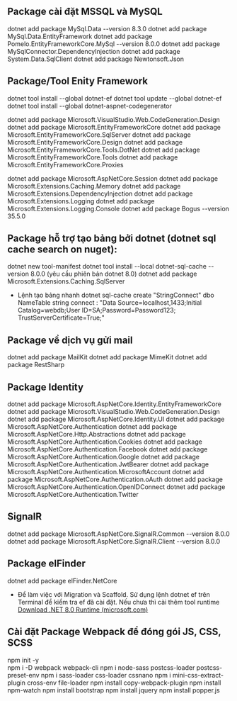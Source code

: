 ## Package cài đặt MSSQL và MySQL
dotnet add package MySql.Data --version 8.3.0
dotnet add package MySql.Data.EntityFramework
dotnet add package Pomelo.EntityFrameworkCore.MySql --version 8.0.0
dotnet add package MySqlConnector.DependencyInjection
dotnet add package System.Data.SqlClient
dotnet add package Newtonsoft.Json

## Package/Tool Enity Framework
dotnet tool install --global dotnet-ef
dotnet tool update --global dotnet-ef
dotnet tool install --global dotnet-aspnet-codegenerator

dotnet add package Microsoft.VisualStudio.Web.CodeGeneration.Design
dotnet add package Microsoft.EntityFrameworkCore
dotnet add package Microsoft.EntityFrameworkCore.SqlServer
dotnet add package Microsoft.EntityFrameworkCore.Design
dotnet add package Microsoft.EntityFrameworkCore.Tools.DotNet
dotnet add package Microsoft.EntityFrameworkCore.Tools
dotnet add package Microsoft.EntityFrameworkCore.Proxies

dotnet add package Microsoft.AspNetCore.Session
dotnet add package Microsoft.Extensions.Caching.Memory
dotnet add package Microsoft.Extensions.DependencyInjection
dotnet add package Microsoft.Extensions.Logging
dotnet add package Microsoft.Extensions.Logging.Console
dotnet add package Bogus --version 35.5.0

## Package hỗ trợ tạo bảng bởi dotnet (dotnet sql cache search on nuget):
dotnet new tool-manifest 
dotnet tool install --local dotnet-sql-cache --version 8.0.0 (yêu cầu phiên bản dotnet 8.0)
dotnet add package Microsoft.Extensions.Caching.SqlServer

- Lệnh tạo bảng nhanh
dotnet sql-cache create "StringConnect" dbo NameTable
string connect : "Data Source=localhost,1433;Initial Catalog=webdb;User ID=SA;Password=Password123; TrustServerCertificate=True;"


## Package về dịch vụ gửi mail
dotnet add package MailKit
dotnet add package MimeKit
dotnet add package RestSharp

## Package Identity
dotnet add package Microsoft.AspNetCore.Identity.EntityFrameworkCore
dotnet add package Microsoft.VisualStudio.Web.CodeGeneration.Design
dotnet add package Microsoft.AspNetCore.Identity.UI
dotnet add package Microsoft.AspNetCore.Authentication
dotnet add package Microsoft.AspNetCore.Http.Abstractions
dotnet add package Microsoft.AspNetCore.Authentication.Cookies
dotnet add package Microsoft.AspNetCore.Authentication.Facebook
dotnet add package Microsoft.AspNetCore.Authentication.Google
dotnet add package Microsoft.AspNetCore.Authentication.JwtBearer
dotnet add package Microsoft.AspNetCore.Authentication.MicrosoftAccount
dotnet add package Microsoft.AspNetCore.Authentication.oAuth
dotnet add package Microsoft.AspNetCore.Authentication.OpenIDConnect
dotnet add package Microsoft.AspNetCore.Authentication.Twitter

## SignalR
dotnet add package Microsoft.AspNetCore.SignalR.Common --version 8.0.0
dotnet add package Microsoft.AspNetCore.SignalR.Client --version 8.0.0

## Package elFinder
dotnet add package elFinder.NetCore
 
 - Để làm việc với Migration và Scaffold. Sử dụng lệnh dotnet ef trên Terminal để kiểm tra ef đã cài đặt. Nếu chưa thì cài thêm tool runtime [Download .NET 8.0 Runtime (microsoft.com) ](https://dotnet.microsoft.com/en-us/download/dotnet/8.0/runtime?cid=getdotnetcore&os=windows&arch=x64)

## Cài đặt Package Webpack để đóng gói JS, CSS, SCSS
npm init -y   
npm i -D webpack webpack-cli
npm i node-sass postcss-loader postcss-preset-env 
npm i sass-loader css-loader cssnano 
npm i mini-css-extract-plugin cross-env file-loader
npm install copy-webpack-plugin
npm install npm-watch
npm install bootstrap 
npm install jquery 
npm install popper.js 




